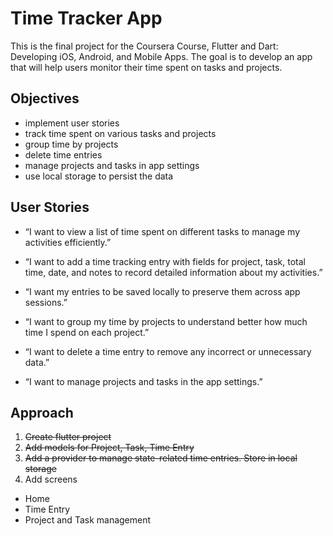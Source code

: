# Time Tracker App

This is the final project for the Coursera Course, Flutter and Dart: Developing iOS, Android, and Mobile Apps. The goal is to develop an app that will help users monitor their time spent on tasks and projects.

## Objectives

- implement user stories
- track time spent on various tasks and projects
- group time by projects
- delete time entries
- manage projects and tasks in app settings
- use local storage to persist the data

## User Stories

- “I want to view a list of time spent on different tasks to manage my activities efficiently.”

- “I want to add a time tracking entry with fields for project, task, total time, date, and notes to record detailed information about my activities.”

- “I want my entries to be saved locally to preserve them across app sessions.”

- “I want to group my time by projects to understand better how much time I spend on each project.”

- “I want to delete a time entry to remove any incorrect or unnecessary data.”

- “I want to manage projects and tasks in the app settings.”

## Approach

1. ~~Create flutter project~~
2. ~~Add models for Project, Task, Time Entry~~
3. ~~Add a provider to manage state-related time entries. Store in local storage~~
4. Add screens

- Home
- Time Entry
- Project and Task management
